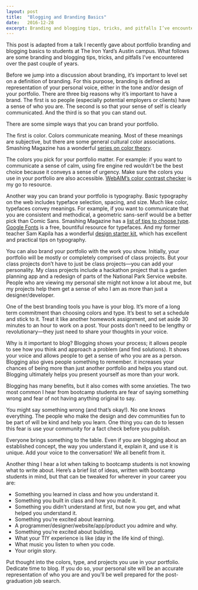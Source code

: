 ```yaml
---
layout: post
title:  "Blogging and Branding Basics"
date:   2016-12-28
excerpt: Branding and blogging tips, tricks, and pitfalls I’ve encountered over the past couple of years, as told to TIY students.
---
```


This post is adapted from a talk I recently gave about portfolio branding and blogging basics to students at The Iron Yard’s Austin campus. What follows are some branding and blogging tips, tricks, and pitfalls I’ve encountered over the past couple of years.

Before we jump into a discussion about branding, it’s important to level set on a definition of branding. For this purpose, branding is defined as representation of your personal voice, either in the tone and/or design of your portfolio. There are three big reasons why it’s important to have a brand. The first is so people (especially potential employers or clients) have a sense of who you are. The second is so that your sense of self is clearly communicated. And the third is so that you can stand out.

There are some simple ways that you can brand your portfolio. 

The first is color. Colors communicate meaning. Most of these meanings are subjective, but there are some general cultural color associations. Smashing Magazine has a wonderful [series on color theory](https://www.smashingmagazine.com/2010/01/color-theory-for-designers-part-1-the-meaning-of-color/). 

The colors you pick for your portfolio matter. For example: if you want to communicate a sense of calm, using fire engine red wouldn’t be the best choice because it conveys a sense of urgency. Make sure the colors you use in your portfolio are also accessible. [WebAIM’s color contrast checker](http://webaim.org/resources/contrastchecker/) is my go to resource.

Another way you can brand your portfolio is typography. Basic typography on the web includes typeface selection, spacing, and size. Much like color, typefaces convey meanings. For example, if you want to communicate that you are consistent and methodical, a geometric sans-serif would be a better pick than Comic Sans. Smashing Magazine has a [list of tips to choose type](https://www.smashingmagazine.com/2010/12/what-font-should-i-use-five-principles-for-choosing-and-using-typefaces/). [Google Fonts](https://fonts.google.com/) is a free, bountiful resource for typefaces. And my former teacher Sam Kapila has a wonderful [design starter kit](http://samkapila.com/design-starter-kit/), which has excellent and practical tips on typography.

You can also brand your portfolio with the work you show. Initially, your portfolio will be mostly or completely comprised of class projects. But your class projects don’t have to just be class projects—you can add your personality. My class projects include a hackathon project that is a garden planning app and a redesign of parts of the National Park Service website. People who are viewing my personal site might not know a lot about me, but my projects help them get a sense of who I am as more than just a designer/developer. 

One of the best branding tools you have is your blog. It’s more of a long term commitment than choosing colors and type. It’s best to set a schedule and stick to it. Treat it like another homework assignment, and set aside 30 minutes to an hour to work on a post. Your posts don’t need to be lengthy or revolutionary—they just need to share your thoughts in your voice.

Why is it important to blog? Blogging shows your process; it allows people to see how you think and approach a problem (and find solutions). It shows your voice and allows people to get a sense of who you are as a person. Blogging also gives people something to remember. it increases your chances of being more than just another portfolio and helps you stand out. Blogging ultimately helps you present yourself as more than your work. 
	
Blogging has many benefits, but it also comes with some anxieties. The two most common I hear from bootcamp students are fear of saying something wrong and fear of not having anything original to say. 

You might say something wrong (and that’s okay!). No one knows everything. The people who make the design and dev communities fun to be part of will be kind and help you learn. One thing you can do to lessen this fear is use your community for a fact check before you publish. 

Everyone brings something to the table. Even if you are blogging about an established concept, the way you understand it, explain it, and use it is unique. Add your voice to the conversation! We all benefit from it.

Another thing I hear a lot when talking to bootcamp students is not knowing what to write about. Here’s a brief list of ideas, written with bootcamp students in mind, but that can be tweaked for wherever in your career you are:

- Something you learned in class and how you understand it.
- Something you built in class and how you made it.
- Something you didn’t understand at first, but now you get, and what helped you understand it.
- Something you’re excited about learning.
- A programmer/designer/website/app/product you admire and why.
- Something you’re excited about building.
- What your TIY experience is like (day in the life kind of thing).
- What music you listen to when you code.
- Your origin story.

Put thought into the colors, type, and projects you use in your portfolio. Dedicate time to blog. If you do so, your personal site will be an accurate representation of who you are and you’ll be well prepared for the post-graduation job search.